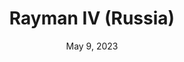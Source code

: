 ---
layout: gba
title: "Rayman IV (Russia)"
categories:
 - approved
 - gba
 - universal
 - safe
tags:
- rayman
- platforming
date: May 9, 2023
permalink: /games/rayman-ru/play/details
publisher: Ubisoft
gid: rayman-ru
---